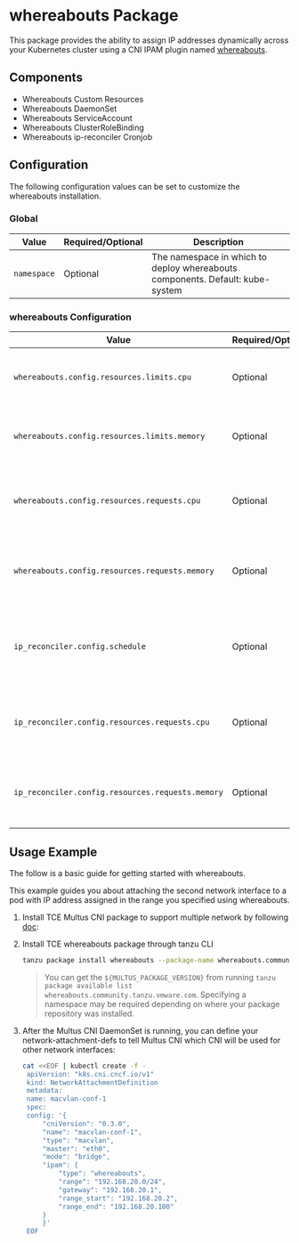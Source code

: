 # whereabouts Package

This package provides the ability to assign IP addresses dynamically across your Kubernetes cluster using a CNI IPAM plugin named [whereabouts](https://github.com/k8snetworkplumbingwg/whereabouts).

## Components

* Whereabouts Custom Resources
* Whereabouts DaemonSet
* Whereabouts ServiceAccount
* Whereabouts ClusterRoleBinding
* Whereabouts ip-reconciler Cronjob

## Configuration

The following configuration values can be set to customize the whereabouts installation.

### Global

| Value | Required/Optional | Description |
|-------|-------------------|-------------|
| `namespace` | Optional | The namespace in which to deploy whereabouts components. Default: kube-system |

### whereabouts Configuration

| Value | Required/Optional | Description |
|-------|-------------------|-------------|
| `whereabouts.config.resources.limits.cpu` | Optional | The limits for CPU resources of whereabouts DeamonSet  |
| `whereabouts.config.resources.limits.memory` | Optional | The limits for memory resources of whereabouts DeamonSet  |
| `whereabouts.config.resources.requests.cpu` | Optional | The requests for CPU resources of whereabouts DeamonSet  |
| `whereabouts.config.resources.requests.memory` | Optional | The requests for memory resources of whereabouts DeamonSet  |
| `ip_reconciler.config.schedule` | Optional | The schedule of ip-reconciler CronJob. Default: \*/5 \* \* \* \*  |
| `ip_reconciler.config.resources.requests.cpu` | Optional | The requests for memory resources of whereabouts DeamonSet  |
| `ip_reconciler.config.resources.requests.memory` | Optional | The requests for memory resources of whereabouts DeamonSet  |

## Usage Example

The follow is a basic guide for getting started with whereabouts.

This example guides you about attaching the second network interface to a pod with IP address assigned in the range you specified using whereabouts.

1. Install TCE Multus CNI package to support multiple network by following
   [doc](https://github.com/vmware-tanzu/community-edition/blob/main/addons/packages/multus-cni/3.7.1/README.md#usage-example):

1. Install TCE whereabouts package through tanzu CLI

    ```bash
    tanzu package install whereabouts --package-name whereabouts.community.tanzu.vmware.com --version ${MULTUS_PACKAGE_VERSION}
    ```

    > You can get the `${MULTUS_PACKAGE_VERSION}` from running `tanzu package
    > available list whereabouts.community.tanzu.vmware.com`. Specifying a
    > namespace may be required depending on where your package repository was
    > installed.

1. After the Multus CNI DaemonSet is running, you can define your network-attachment-defs to tell Multus CNI which CNI will be used for other network interfaces:

   ```bash
   cat <<EOF | kubectl create -f -
    apiVersion: "k8s.cni.cncf.io/v1"
    kind: NetworkAttachmentDefinition
    metadata:
    name: macvlan-conf-1
    spec:
    config: '{
        "cniVersion": "0.3.0",
        "name": "macvlan-conf-1",
        "type": "macvlan",
        "master": "eth0",
        "mode": "bridge",
        "ipam": {
            "type": "whereabouts",
            "range": "192.168.20.0/24",
            "gateway": "192.168.20.1",
            "range_start": "192.168.20.2",
            "range_end": "192.168.20.100"
        }
        }'
    EOF
    ```
